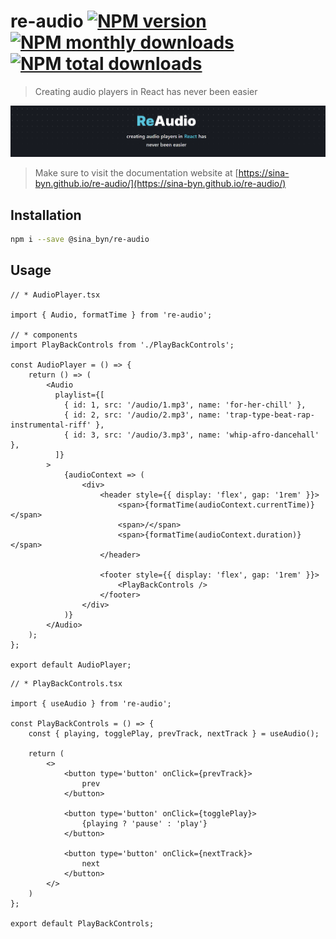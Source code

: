 # re-audio [![NPM version](https://img.shields.io/npm/v/re-audio.svg?style=flat)](https://www.npmjs.com/package/re-audio) [![NPM monthly downloads](https://img.shields.io/npm/dm/re-audio.svg?style=flat)](https://npmjs.org/package/re-audio) [![NPM total downloads](https://img.shields.io/npm/dt/re-audio.svg?style=flat)](https://npmjs.org/package/re-audio) 

> Creating audio players in React has never been easier

![re-audio banner](/public/banner.png)

> Make sure to visit the documentation website at [https://sina-byn.github.io/re-audio/](https://sina-byn.github.io/re-audio/)

## Installation
```bash
npm i --save @sina_byn/re-audio
```

## Usage

```tsx
// * AudioPlayer.tsx

import { Audio, formatTime } from 're-audio';

// * components
import PlayBackControls from './PlayBackControls';

const AudioPlayer = () => {
    return () => (
        <Audio 
          playlist={[
            { id: 1, src: '/audio/1.mp3', name: 'for-her-chill' },
            { id: 2, src: '/audio/2.mp3', name: 'trap-type-beat-rap-instrumental-riff' },
            { id: 3, src: '/audio/3.mp3', name: 'whip-afro-dancehall' },
          ]}
        >
            {audioContext => (
                <div>
                    <header style={{ display: 'flex', gap: '1rem' }}>
                        <span>{formatTime(audioContext.currentTime)}</span>
                        <span>/</span>
                        <span>{formatTime(audioContext.duration)}</span>
                    </header>

                    <footer style={{ display: 'flex', gap: '1rem' }}>
                        <PlayBackControls />
                    </footer>
                </div>
            )}
        </Audio>
    );
};

export default AudioPlayer;
```

```tsx
// * PlayBackControls.tsx

import { useAudio } from 're-audio';

const PlayBackControls = () => {
    const { playing, togglePlay, prevTrack, nextTrack } = useAudio();

    return (
        <>
            <button type='button' onClick={prevTrack}>
                prev
            </button>

            <button type='button' onClick={togglePlay}>
                {playing ? 'pause' : 'play'}
            </button>

            <button type='button' onClick={nextTrack}>
                next
            </button>
        </>
    )
};

export default PlayBackControls;
```